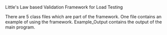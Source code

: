 Little's Law based Validation Framework for Load Testing 

There are 5 class files which are part of the framework.
One file contains an example of using the framework.
Example_Output contains the output of the main program.
